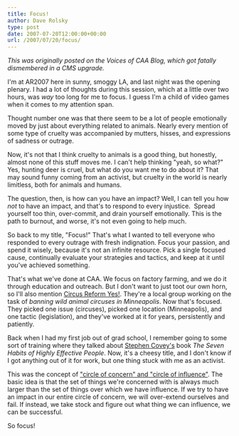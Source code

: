 ```yaml
---
title: Focus!
author: Dave Rolsky
type: post
date: 2007-07-20T12:00:00+00:00
url: /2007/07/20/focus/
---
```


_This was originally posted on the Voices of CAA Blog, which got fatally dismembered in a CMS
upgrade._

I'm at AR2007 here in sunny, smoggy LA, and last night was the opening plenary. I had a lot of
thoughts during this session, which at a little over two hours, was _way_ too long for me to focus.
I guess I'm a child of video games when it comes to my attention span.

Thought number one was that there seem to be a lot of people emotionally moved by just about
everything related to animals. Nearly every mention of some type of cruelty was accompanied by
mutters, hisses, and expressions of sadness or outrage.

Now, it's not that I think cruelty to animals is a good thing, but honestly, almost none of this
stuff moves me. I can't help thinking "yeah, so what?" Yes, hunting deer is cruel, but what do you
want me to do about it? That may sound funny coming from an activist, but cruelty in the world is
nearly limitless, both for animals and humans.

The question, then, is how can you have an impact? Well, I can tell you how _not_ to have an impact,
and that's to respond to every injustice.&nbsp; Spread yourself too thin, over-commit, and drain
yourself emotionally. This is the path to burnout, and worse, it's not even going to help much.

So back to my title, "Focus!" That's what I wanted to tell everyone who responded to every outrage
with fresh indignation. Focus your passion, and spend it wisely, because it's not an infinite
resource. Pick a single focused cause, continually evaluate your strategies and tactics, and keep at
it until you've achieved something.

That's what we've done at CAA. We focus on factory farming, and we do it through education and
outreach. But I don't want to just toot our own horn, so I'll also mention [Circus Reform Yes!][1].
They're a local group working on the task of _banning wild animal circuses in Minneapolis_. Now
that's focused. They picked one issue (circuses), picked one location (Minneapolis), and one tactic
(legislation), and they've worked at it for years, persistently and patiently.

Back when I had my first job out of grad school, I remember going to some sort of training where
they talked about [Stephen Covey's][2] book _The Seven Habits of Highly Effective People_. Now, it's
a cheesy title, and I don't know if I got anything out of it for work, but one thing stuck with me
as an activist.

This was the concept of ["circle of concern" and "circle of influence"][3]. The basic idea is that
the set of things we're concerned with is always much larger than the set of things over which we
have influence. If we try to have an impact in our entire circle of concern, we will over-extend
ourselves and fail. If instead, we take stock and figure out what thing we can influence, we can be
successful.

So focus!

[1]: http://www.crymn.org/
[2]: http://en.wikipedia.org/wiki/Stephen_Covey
[3]: http://www.breakoutofthebox.com/circle.htm
